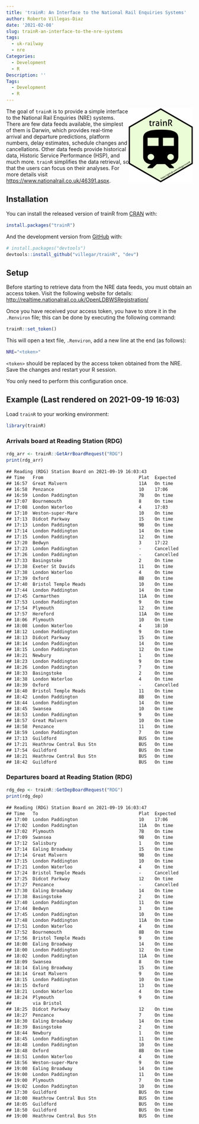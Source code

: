 ```yaml
---
title: 'trainR: An Interface to the National Rail Enquiries Systems'
author: Roberto Villegas-Diaz
date: '2021-02-08'
slug: trainR-an-interface-to-the-nre-systems
tags:
  - uk-railway
  - nre
Categories:
  - Development
  - R
Description: ''
Tags:
  - Development
  - R
---
```


<img src="https://raw.githubusercontent.com/villegar/trainR/main/inst/images/logo.png" alt="logo" align="right" height=200px/>

The goal of `trainR` is to provide a simple interface to the 
National Rail Enquiries (NRE) systems. There are few data feeds 
available, the simplest of them is Darwin, which provides real-time 
arrival and departure predictions, platform numbers, delay estimates, 
schedule changes and cancellations. Other data feeds provide historical 
data, Historic Service Performance (HSP), and much more. `trainR` 
simplifies the data retrieval, so that the users can focus on their 
analyses. For more details visit 
https://www.nationalrail.co.uk/46391.aspx.

## Installation

You can install the released version of trainR from [CRAN](https://CRAN.R-project.org) with:

``` r
install.packages("trainR")
```

And the development version from [GitHub](https://github.com/) with:

``` r
# install.packages("devtools")
devtools::install_github("villegar/trainR", "dev")
```

## Setup
Before starting to retrieve data from the NRE data feeds, you must obtain an access token. 
Visit the following website for details: http://realtime.nationalrail.co.uk/OpenLDBWSRegistration/

Once you have received your access token, you have to store it in the `.Renviron` file; this can be 
done by executing the following command:


```r
trainR::set_token()
```

This will open a text file, `.Renviron`, add a new line at the end (as follows):

```bash
NRE="<token>"
```

`<token>` should be replaced by the access token obtained from the NRE. Save the changes and restart 
your R session.

You only need to perform this configuration once.

## Example (Last rendered on 2021-09-19 16:03)

Load `trainR` to your working environment:

```r
library(trainR)
```

### Arrivals board at Reading Station (RDG)


```r
rdg_arr <- trainR::GetArrBoardRequest("RDG")
print(rdg_arr)
```

```
## Reading (RDG) Station Board on 2021-09-19 16:03:43
## Time   From                                    Plat  Expected
## 16:57  Great Malvern                           11A   On time
## 16:58  Penzance                                10    17:06
## 16:59  London Paddington                       7B    On time
## 17:07  Bournemouth                             8     On time
## 17:08  London Waterloo                         4     17:03
## 17:10  Weston-super-Mare                       10    On time
## 17:13  Didcot Parkway                          15    On time
## 17:13  London Paddington                       9B    On time
## 17:14  London Paddington                       14    On time
## 17:15  London Paddington                       12    On time
## 17:20  Bedwyn                                  3     17:22
## 17:23  London Paddington                       -     Cancelled
## 17:26  London Paddington                       -     Cancelled
## 17:33  Basingstoke                             2     On time
## 17:38  Exeter St Davids                        11    On time
## 17:38  London Waterloo                         4     On time
## 17:39  Oxford                                  8B    On time
## 17:40  Bristol Temple Meads                    10    On time
## 17:44  London Paddington                       14    On time
## 17:45  Carmarthen                              11A   On time
## 17:53  London Paddington                       9     On time
## 17:54  Plymouth                                12    On time
## 17:57  Hereford                                11A   On time
## 18:06  Plymouth                                10    On time
## 18:08  London Waterloo                         4     18:10
## 18:12  London Paddington                       9     On time
## 18:13  Didcot Parkway                          15    On time
## 18:14  London Paddington                       14    On time
## 18:15  London Paddington                       12    On time
## 18:21  Newbury                                 1     On time
## 18:23  London Paddington                       9     On time
## 18:26  London Paddington                       7     On time
## 18:33  Basingstoke                             2     On time
## 18:38  London Waterloo                         4     On time
## 18:39  Oxford                                  -     Cancelled
## 18:40  Bristol Temple Meads                    11    On time
## 18:42  London Paddington                       8B    On time
## 18:44  London Paddington                       14    On time
## 18:45  Swansea                                 10    On time
## 18:53  London Paddington                       9     On time
## 18:57  Great Malvern                           10    On time
## 18:58  Penzance                                11    On time
## 18:59  London Paddington                       7     On time
## 17:13  Guildford                               BUS   On time
## 17:21  Heathrow Central Bus Stn                BUS   On time
## 17:54  Guildford                               BUS   On time
## 18:21  Heathrow Central Bus Stn                BUS   On time
## 18:42  Guildford                               BUS   On time
```

### Departures board at Reading Station (RDG)


```r
rdg_dep <- trainR::GetDepBoardRequest("RDG")
print(rdg_dep)
```

```
## Reading (RDG) Station Board on 2021-09-19 16:03:47
## Time   To                                      Plat  Expected
## 17:00  London Paddington                       10    17:06
## 17:02  London Paddington                       11A   On time
## 17:02  Plymouth                                7B    On time
## 17:09  Swansea                                 9B    On time
## 17:12  Salisbury                               1     On time
## 17:14  Ealing Broadway                         15    On time
## 17:14  Great Malvern                           9B    On time
## 17:15  London Paddington                       10    On time
## 17:21  London Waterloo                         4     On time
## 17:24  Bristol Temple Meads                    -     Cancelled
## 17:25  Didcot Parkway                          12    On time
## 17:27  Penzance                                -     Cancelled
## 17:30  Ealing Broadway                         14    On time
## 17:38  Basingstoke                             2     On time
## 17:40  London Paddington                       11    On time
## 17:44  Bedwyn                                  3     On time
## 17:45  London Paddington                       10    On time
## 17:48  London Paddington                       11A   On time
## 17:51  London Waterloo                         4     On time
## 17:52  Bournemouth                             8B    On time
## 17:56  Bristol Temple Meads                    9     On time
## 18:00  Ealing Broadway                         14    On time
## 18:00  London Paddington                       12    On time
## 18:02  London Paddington                       11A   On time
## 18:09  Swansea                                 8     On time
## 18:14  Ealing Broadway                         15    On time
## 18:14  Great Malvern                           9     On time
## 18:15  London Paddington                       10    On time
## 18:15  Oxford                                  13    On time
## 18:21  London Waterloo                         4     On time
## 18:24  Plymouth                                9     On time
##        via Bristol                             
## 18:25  Didcot Parkway                          12    On time
## 18:27  Penzance                                7     On time
## 18:30  Ealing Broadway                         14    On time
## 18:39  Basingstoke                             2     On time
## 18:44  Newbury                                 1     On time
## 18:45  London Paddington                       11    On time
## 18:48  London Paddington                       10    On time
## 18:48  Oxford                                  8B    On time
## 18:51  London Waterloo                         4     On time
## 18:56  Weston-super-Mare                       9     On time
## 19:00  Ealing Broadway                         14    On time
## 19:00  London Paddington                       11    On time
## 19:00  Plymouth                                7     On time
## 19:02  London Paddington                       10    On time
## 17:30  Guildford                               BUS   On time
## 18:00  Heathrow Central Bus Stn                BUS   On time
## 18:05  Guildford                               BUS   On time
## 18:50  Guildford                               BUS   On time
## 19:00  Heathrow Central Bus Stn                BUS   On time
```
